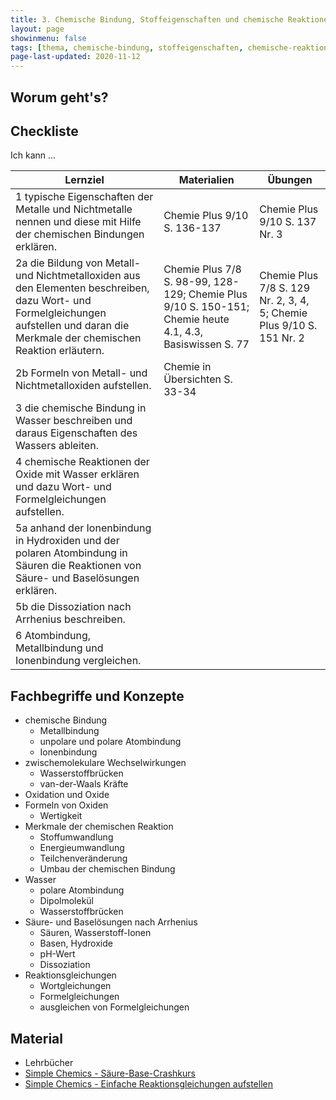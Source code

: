 ```yaml
---
title: 3. Chemische Bindung, Stoffeigenschaften und chemische Reaktionen
layout: page
showinmenu: false
tags: [thema, chemische-bindung, stoffeigenschaften, chemische-reaktion]
page-last-updated: 2020-11-12
---
```


## Worum geht's?



## Checkliste

Ich kann ...

| Lernziel | Materialien | Übungen |
| ---      | ---         | ---     | 
| 1 typische Eigenschaften der Metalle und Nichtmetalle nennen und diese mit Hilfe der chemischen Bindungen erklären. | Chemie Plus 9/10 S. 136-137 | Chemie Plus 9/10 S. 137 Nr. 3 |
| 2a die Bildung von Metall- und Nichtmetalloxiden aus den Elementen beschreiben, dazu Wort- und Formelgleichungen aufstellen und daran die Merkmale der chemischen Reaktion erläutern. | Chemie Plus 7/8 S. 98-99, 128-129; Chemie Plus 9/10 S. 150-151; Chemie heute 4.1, 4.3, Basiswissen S. 77 | Chemie Plus 7/8 S. 129 Nr. 2, 3, 4, 5; Chemie Plus 9/10 S. 151 Nr. 2 |
| 2b Formeln von Metall- und Nichtmetalloxiden aufstellen. | Chemie in Übersichten S. 33-34 |  |
| 3 die chemische Bindung in Wasser beschreiben und daraus Eigenschaften des Wassers ableiten. |  |  |
| 4 chemische Reaktionen der Oxide mit Wasser erklären und dazu Wort- und Formelgleichungen aufstellen. |  |  |
| 5a anhand der Ionenbindung in Hydroxiden und der polaren Atombindung in Säuren die Reaktionen von Säure- und Baselösungen erklären. |  |  |
| 5b die Dissoziation nach Arrhenius beschreiben. |  |  |
| 6 Atombindung, Metallbindung und Ionenbindung vergleichen. |  |  |

## Fachbegriffe und Konzepte

- chemische Bindung
	- Metallbindung
	- unpolare und polare Atombindung
	- Ionenbindung	
- zwischemolekulare Wechselwirkungen
	- Wasserstoffbrücken
	- van-der-Waals Kräfte
- Oxidation und Oxide
- Formeln von Oxiden
	- Wertigkeit
- Merkmale der chemischen Reaktion
	- Stoffumwandlung
	- Energieumwandlung
	- Teilchenveränderung
	- Umbau der chemischen Bindung
- Wasser
	- polare Atombindung
	- Dipolmolekül
	- Wasserstoffbrücken
- Säure- und Baselösungen nach Arrhenius
	- Säuren, Wasserstoff-Ionen
	- Basen, Hydroxide
	- pH-Wert
	- Dissoziation
- Reaktionsgleichungen
	- Wortgleichungen
	- Formelgleichungen
	- ausgleichen von Formelgleichungen

## Material

- Lehrbücher
- [Simple Chemics - Säure-Base-Crashkurs](https://www.youtube.com/watch?v=8FwB735ePV8)
- [Simple Chemics - Einfache Reaktionsgleichungen aufstellen](https://www.youtube.com/watch?v=weVa4QH6238)
